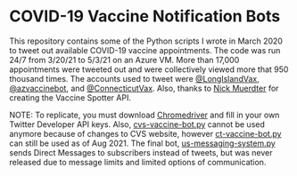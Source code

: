 # COVID-19 Vaccine Notification Bots
This repository contains some of the Python scripts I wrote in March 2020 to tweet out available COVID-19 vaccine appointments. The code was run 24/7 from 3/20/21 to 5/3/21 on an Azure VM. More than 17,000 appointments were tweeted out and were collectively viewed more that 950 thousand times. The accounts used to tweet were [@LongIslandVax](https://twitter.com/longislandvax), [@azvaccinebot](https://twitter.com/azvaccinebot), and [@ConnecticutVax](https://twitter.com/connecticutvax). Also, thanks to [Nick Muerdter](https://twitter.com/nickblah) for creating the Vaccine Spotter API. 


NOTE: To replicate, you must download [Chromedriver](https://chromedriver.chromium.org/) and fill in your own Twitter Developer API keys. Also, [cvs-vaccine-bot.py](cvs-vaccine-bot.py) cannot be used anymore because of changes to CVS website, however [ct-vaccine-bot.py](ct-vaccine-bot.py) can still be used as of Aug 2021. The final bot, [us-messaging-system.py](us-messaging-system.py) sends Direct Messages to subscribers instead of tweets, but was never released due to message limits and limited options of communication.
